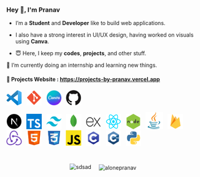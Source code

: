 <!---
alonepranav/alonepranav is a ✨ special ✨ repository because its `README.md` (this file) appears on your GitHub profile.
You can click the Preview link to take a look at your changes.
--->
 
### Hey 👋, I'm Pranav
  
- I’m a **Student** and **Developer** like to build web applications.

- I also have a strong interest in UI/UX design, having worked on visuals using **Canva**.

- 😇 Here, I keep my **codes**, **projects**, and other stuff.
 

🌱 I’m currently doing an internship and learning new things.  
  
#### **🔗 Projects Website** : <a href="https://projects-by-pranav.vercel.app">https://projects-by-pranav.vercel.app</a>  

<!-- <p style="font-size:25px; margin-top:20px;">

## 👨‍💻 ➡️ 
</p> -->

<p style="margin-top:20px"></p>

<img src="./img/tools/vscode.png" alt="VS Code" width="40" height="40"/>&nbsp;&nbsp;
<img src="./img/tools/git.png" alt="GIT" width="40" height="40"/>&nbsp;&nbsp;
<img src="./img/tools/canva.png" alt="Canva" width="40" height="40"/>&nbsp;&nbsp;
<img src="./img/tools/github.png" alt="Github" width="40" height="40"/>&nbsp;&nbsp;

<img src="./img/nextjs.png" alt="NextJS" width="40" height="40"/>&nbsp;&nbsp;
<img src="./img/typescript.png" alt="Typescript" width="40" height="40"/>&nbsp;&nbsp;
<img src="./img/tailwindcss.png" alt="Tailwind CSS" width="40" height="40"/>&nbsp;&nbsp;
<img src="./img/mongodb.png" alt="MongoDB" width="40" height="40"/>&nbsp;&nbsp;
<img src="./img/expressjs.png" alt="ExpressJS" width="40" height="40"/>&nbsp;&nbsp;
<img src="./img/reactjs.png" alt="ReactJS" width="40" height="40"/>&nbsp;&nbsp;
<img src="./img/nodejs.jpg" alt="NodeJS" width="40" height="40"/>&nbsp;&nbsp;
<img src="./img/java.png" alt="Java" width="45" height="45"/>&nbsp;&nbsp;
<img src="./img/firebase.png" alt="Firebase" width="40" height="40"/>&nbsp;&nbsp;
<img src="./img/redux.png" alt="Redux" width="40" height="40"/>&nbsp;&nbsp;
<img src="./img/html.png" alt="HTML" width="40" height="40"/>&nbsp;&nbsp;
<img src="./img/css.png" alt="CSS" width="40" height="40"/>&nbsp;&nbsp;
<img src="./img/js.png" alt="Javascript" width="40" height="40"/>&nbsp;&nbsp;
<img src="./img/c.png" alt="C" width="40" height="40"/>&nbsp;&nbsp;
<img src="./img/c++.png" alt="C++" width="40" height="40"/>&nbsp;&nbsp;
<img src="./img/python.png" alt="Python" width="40" height="40"/>&nbsp;&nbsp;
 
<p style="font-size:25px; margin-top:30px;">

<!-- ## 📊 GitHub Stats :</p> -->
<div style="display:flex; justify-content:center; gap:20px; flex-wrap:wrap;">
    <p>
        <img  src="https://github-readme-streak-stats.herokuapp.com/?user=alonepranav&" alt="sdsad" />
    </p>
    <p>
        <img align="center" src="https://github-readme-stats.vercel.app/api/top-langs/?username=alonepranav&hide_border=false&include_all_commits=truese&count_private=true&layout=compact" alt="alonepranav" />
    </p>
</div>

<!-- <p style="font-size:20px; margin-top:20px; font-weight:400">🌐 Connect with me </p>

[![Twitter](https://img.shields.io/badge/Twitter-%231DA1F2.svg?logo=Twitter&logoColor=white)](https://twitter.com/pranavshilavane)
[![Instagram](https://img.shields.io/badge/Instagram-%23E4405F.svg?logo=Instagram&logoColor=white)](https://instagram.com/pranavshilavane)
[![LinkedIn](https://img.shields.io/badge/LinkedIn-%230077B5.svg?logo=linkedin&logoColor=white)](https://www.linkedin.com/in/pranav-shilavane-9245b8236)  -->
